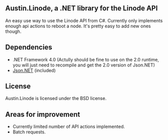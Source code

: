 Austin.Linode, a .NET library for the Linode API
-----------------------------------------------------------------

An easy use way to use the Linode API from C#.  Currently only implements enough
api actions to reboot a node.  It's pretty easy to add new ones though.

Dependencies
------------

 - .NET Framework 4.0 (Actully should be fine to use on the 2.0 runtime, you will just need to recompile and get the 2.0 version of Json.NET)
 - [Json.NET](http://json.codeplex.com/) (included)


License
-------

Austin.Linode is licensed under the BSD license.


Areas for improvement
---------------------

 - Currently limited number of API actions implemented.
 - Batch requests.
